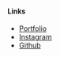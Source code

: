 #### Links
- [Portfolio](https://donovanhong.com/)
- [Instagram](https://instagram.com/deadstocky)
- [Github](https://github.com/deadstocky)
